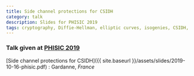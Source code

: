 ```yaml
---
title: Side channel protections for CSIDH
category: talk
description: Slides for PHISIC 2019
tags: cryptography, Diffie-Hellman, elliptic curves, isogenies, CSIDH, constant time
---
```


### Talk given at [PHISIC 2019](https://events.emse.fr/phisic2019/)

[Side channel protections for CSIDH]({{ site.baseurl }}/assets/slides/2019-10-16-phisic.pdf)
: Gardanne, *France*
